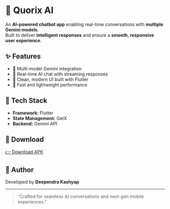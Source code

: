 # 🤖 Quorix AI 

An **AI-powered chatbot app** enabling real-time conversations with **multiple Gemini models**.  
Built to deliver **intelligent responses** and ensure a **smooth, responsive user experience**.

## ✨ Features
- 🔹 Multi-model Gemini integration  
- 🔹 Real-time AI chat with streaming responses  
- 🔹 Clean, modern UI built with Flutter  
- 🔹 Fast and lightweight performance  

## 🚀 Tech Stack
- **Framework:** Flutter  
- **State Management:** GetX  
- **Backend:** Gemini API  


## 📱 Download
[👉 Download APK](https://github.com/Deependrakashya/Quorix-AI/releases/download/release/app-release.apk)

## 🧠 Author
Developed by **Deependra Kashyap**

---

> “Crafted for seamless AI conversations and next-gen mobile experiences.”

